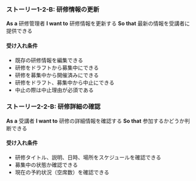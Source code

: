 ### ストーリー1-2-B: 研修情報の更新
**As a** 研修管理者
**I want to** 研修情報を更新する
**So that** 最新の情報を受講者に提供できる

#### 受け入れ条件
- 既存の研修情報を編集できる
- 研修をドラフトから募集中にできる
- 研修を募集中から開催済みにできる
- 研修をドラフト、募集中から中止にできる
- 中止の際は中止理由が必須である

### ストーリー2-2-B: 研修詳細の確認
**As a** 受講者
**I want to** 研修の詳細情報を確認する
**So that** 参加するかどうか判断できる

#### 受け入れ条件
- 研修タイトル、説明、日時、場所をスケジュールを確認できる
- 募集中の状態か確認できる
- 現在の予約状況（空席数）を確認できる